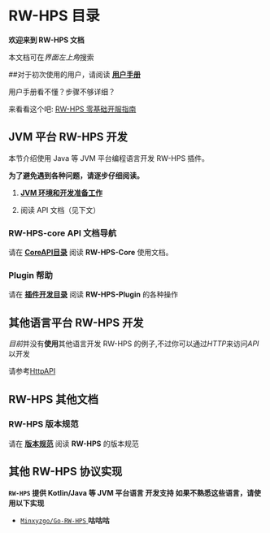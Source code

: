 # RW-HPS 目录

**欢迎来到 RW-HPS 文档**

本文档可在*界面左上角*搜索

##对于初次使用的用户，请阅读 [**用户手册**](run/UserManual.md)

用户手册看不懂？步骤不够详细？

来看看这个吧: [RW-HPS 零基础开服指南](/simple/README.md)

## JVM 平台 RW-HPS 开发

本节介绍使用 Java 等 JVM 平台编程语言开发 RW-HPS 插件。

**为了避免遇到各种问题，请逐步仔细阅读。**

1. [**JVM 环境和开发准备工作**](plugin/Preparations.md)

2. 阅读 API 文档（见下文）

### RW-HPS-core API 文档导航

请在 [**CoreAPI目录**](api/CoreAPI.md) 阅读 **RW-HPS-Core** 使用文档。

### Plugin 帮助

请在 [**插件开发目录**](plugin/README.md) 阅读 **RW-HPS-Plugin** 的各种操作

## 其他语言平台 RW-HPS 开发

*目前*并没有**使用**其他语言开发 RW-HPS 的例子,不过你可以通过*HTTP*来访问*API*以开发

请参考[HttpAPI](api/HttpAPI.md)

## RW-HPS 其他文档

### RW-HPS 版本规范

请在 [**版本规范**](update/Evolution.md) 阅读 **RW-HPS** 的版本规范

## 其他 RW-HPS 协议实现

**`RW-HPS` 提供 Kotlin/Java 等 JVM 平台语言 开发支持 如果不熟悉这些语言，请使用以下实现**

- [`Minxyzgo/Go-RW-HPS` ](https://github.com/Minxyzgo/Go-RW-HPS) **咕咕咕**


